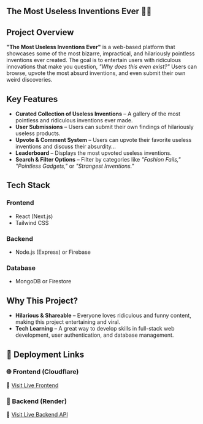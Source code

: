## The Most Useless Inventions Ever 🤦‍♂️

## Project Overview
**"The Most Useless Inventions Ever"** is a web-based platform that showcases some of the most bizarre, impractical, and hilariously pointless inventions ever created. The goal is to entertain users with ridiculous innovations that make you question, *"Why does this even exist?"* Users can browse, upvote the most absurd inventions, and even submit their own weird discoveries.

## Key Features
- **Curated Collection of Useless Inventions** – A gallery of the most pointless and ridiculous inventions ever made.
- **User Submissions** – Users can submit their own findings of hilariously useless products.
- **Upvote & Comment System** – Users can upvote their favorite useless inventions and discuss their absurdity...
- **Leaderboard** – Displays the most upvoted useless inventions.
- **Search & Filter Options** – Filter by categories like *"Fashion Fails," "Pointless Gadgets,"* or *"Strangest Inventions."*

## Tech Stack
### Frontend
- React (Next.js)
- Tailwind CSS

### Backend
- Node.js (Express) or Firebase

### Database
- MongoDB or Firestore

## Why This Project?
- **Hilarious & Shareable** – Everyone loves ridiculous and funny content, making this project entertaining and viral.
- **Tech Learning** – A great way to develop skills in full-stack web development, user authentication, and database management.

## 🚀 Deployment Links

### 🌐 Frontend (Cloudflare)
🔗 [Visit Live Frontend](https://useless-inventions.pages.dev)

### 🔧 Backend (Render)
🔗 [Visit Live Backend API](https://s86-the-most-useless-inventions-2-0.onrender.com)
